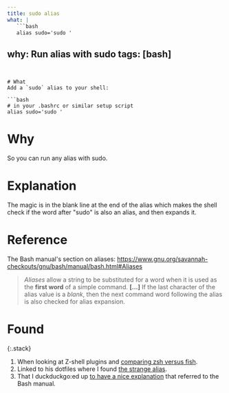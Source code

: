 ```yaml
---
title: sudo alias
what: |
   ```bash
   alias sudo='sudo '
   ```
why: Run alias with sudo
tags: [bash]
---
```


# What
Add a `sudo` alias to your shell:

```bash
# in your .bashrc or similar setup script
alias sudo='sudo '
```

# Why
So you can run any alias with sudo.

# Explanation
The magic is in the blank line at the end of the alias which makes the shell check if the word after "sudo" is also an alias, and then expands it.

# Reference
The Bash manual's section on aliases: <https://www.gnu.org/savannah-checkouts/gnu/bash/manual/bash.html#Aliases>

> *Aliases* allow a string to be substituted for a word when it is used as the **first word** of a simple command.
> **[...]**
> If the last character of the alias value is a *blank*, then the next command word following the alias is also checked for alias expansion. 

# Found

{:.stack}
1. When looking at Z-shell plugins and [comparing zsh versus fish](https://zellwk.com/blog/bash-zsh-fish/).<br>
1. Linked to his dotfiles where I found [the strange alias](https://github.com/zellwk/dotfiles/blob/06e0411183/env/aliases-shared.sh#L42-L43).<br>
1. That I duckduckgo:ed up [to have a nice explanation](https://linuxhandbook.com/run-alias-as-sudo/) that referred to the Bash manual.
